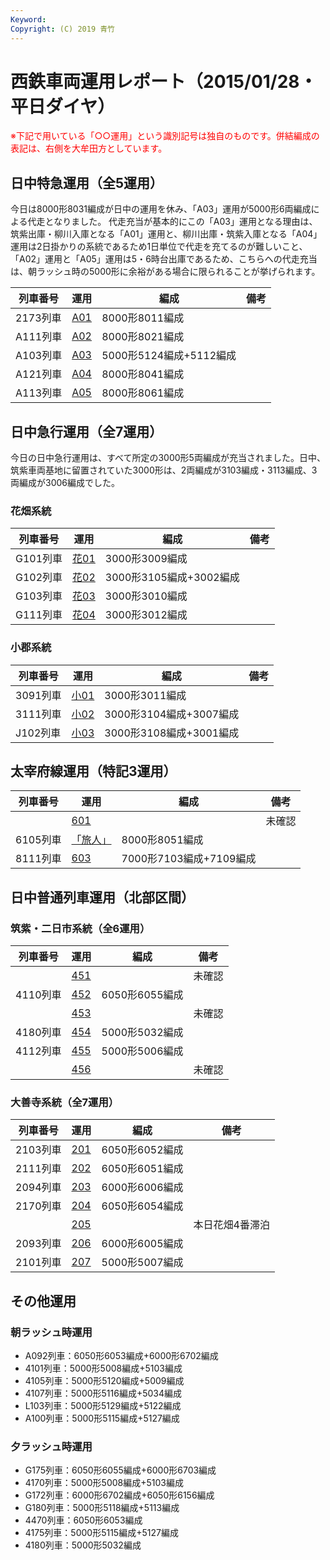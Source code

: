 ```yaml
---
Keyword: 
Copyright: (C) 2019 青竹
---
```


# 西鉄車両運用レポート（2015/01/28・平日ダイヤ）

<span style="color:#FF0000;">※下記で用いている「○○運用」という識別記号は独自のものです。併結編成の表記は、右側を大牟田方としています。</span>

## 日中特急運用（全5運用）

今日は8000形8031編成が日中の運用を休み、「A03」運用が5000形6両編成による代走となりました。
代走充当が基本的にこの「A03」運用となる理由は、筑紫出庫・柳川入庫となる「A01」運用と、柳川出庫・筑紫入庫となる「A04」運用は2日掛かりの系統であるため1日単位で代走を充てるのが難しいこと、「A02」運用と「A05」運用は5・6時台出庫であるため、こちらへの代走充当は、朝ラッシュ時の5000形に余裕がある場合に限られることが挙げられます。

| 列車番号 | 運用 | 編成 | 備考 |
| --- | --- | --- | --- |
| 2173列車 | [A01](https://aotake91.net/railway/nishitetsu/dia/20140322/unyoulist-weekday.htm#WA01) | 8000形8011編成 |  |
| A111列車 | [A02](https://aotake91.net/railway/nishitetsu/dia/20140322/unyoulist-weekday.htm#WA02) | 8000形8021編成 |  |
| A103列車 | [A03](https://aotake91.net/railway/nishitetsu/dia/20140322/unyoulist-weekday.htm#WA03) | 5000形5124編成+5112編成 |  |
| A121列車 | [A04](https://aotake91.net/railway/nishitetsu/dia/20140322/unyoulist-weekday.htm#WA04) | 8000形8041編成 |  |
| A113列車 | [A05](https://aotake91.net/railway/nishitetsu/dia/20140322/unyoulist-weekday.htm#WA05) | 8000形8061編成 |  |

## 日中急行運用（全7運用）

今日の日中急行運用は、すべて所定の3000形5両編成が充当されました。日中、筑紫車両基地に留置されていた3000形は、2両編成が3103編成・3113編成、3両編成が3006編成でした。

### 花畑系統

| 列車番号 | 運用 | 編成 | 備考 |
| --- | --- | --- | --- |
| G101列車 | [花01](https://aotake91.net/railway/nishitetsu/dia/20140322/unyoulist-weekday.htm#WG01) | 3000形3009編成 |  |
| G102列車 | [花02](https://aotake91.net/railway/nishitetsu/dia/20140322/unyoulist-weekday.htm#WG02) | 3000形3105編成+3002編成 |  |
| G103列車 | [花03](https://aotake91.net/railway/nishitetsu/dia/20140322/unyoulist-weekday.htm#WG03) | 3000形3010編成 |  |
| G111列車 | [花04](https://aotake91.net/railway/nishitetsu/dia/20140322/unyoulist-weekday.htm#WG04) | 3000形3012編成 |  |

### 小郡系統

| 列車番号 | 運用 | 編成 | 備考 |
| --- | --- | --- | --- |
| 3091列車 | [小01](https://aotake91.net/railway/nishitetsu/dia/20140322/unyoulist-weekday.htm#WJ01) | 3000形3011編成 |  |
| 3111列車 | [小02](https://aotake91.net/railway/nishitetsu/dia/20140322/unyoulist-weekday.htm#WJ02) | 3000形3104編成+3007編成 |  |
| J102列車 | [小03](https://aotake91.net/railway/nishitetsu/dia/20140322/unyoulist-weekday.htm#WJ03) | 3000形3108編成+3001編成 |  |

## 太宰府線運用（特記3運用）

| 列車番号 | 運用 | 編成 | 備考 |
| --- | --- | --- | --- |
|  | [601](https://aotake91.net/railway/nishitetsu/dia/20140322/unyoulist-weekday.htm#W601) |  | 未確認 |
| 6105列車 | [「旅人」](https://aotake91.net/railway/nishitetsu/dia/20140322/unyoulist-weekday.htm#W602) | 8000形8051編成 |  |
| 8111列車 | [603](https://aotake91.net/railway/nishitetsu/dia/20140322/unyoulist-weekday.htm#W603) | 7000形7103編成+7109編成 |  |

## 日中普通列車運用（北部区間）

### 筑紫・二日市系統（全6運用）

| 列車番号 | 運用 | 編成 | 備考 |
| --- | --- | --- | --- |
|  | [451](https://aotake91.net/railway/nishitetsu/dia/20140322/unyoulist-weekday.htm#W451) |  | 未確認 |
| 4110列車 | [452](https://aotake91.net/railway/nishitetsu/dia/20140322/unyoulist-weekday.htm#W452) | 6050形6055編成 |  |
|  | [453](https://aotake91.net/railway/nishitetsu/dia/20140322/unyoulist-weekday.htm#W453) |  | 未確認 |
| 4180列車 | [454](https://aotake91.net/railway/nishitetsu/dia/20140322/unyoulist-weekday.htm#W454) | 5000形5032編成 |  |
| 4112列車 | [455](https://aotake91.net/railway/nishitetsu/dia/20140322/unyoulist-weekday.htm#W455) | 5000形5006編成 |  |
|  | [456](https://aotake91.net/railway/nishitetsu/dia/20140322/unyoulist-weekday.htm#W456) |  | 未確認 |

### 大善寺系統（全7運用）

| 列車番号 | 運用 | 編成 | 備考 |
| --- | --- | --- | --- |
| 2103列車 | [201](https://aotake91.net/railway/nishitetsu/dia/20140322/unyoulist-weekday.htm#W201) | 6050形6052編成 |  |
| 2111列車 | [202](https://aotake91.net/railway/nishitetsu/dia/20140322/unyoulist-weekday.htm#W202) | 6050形6051編成 |  |
| 2094列車 | [203](https://aotake91.net/railway/nishitetsu/dia/20140322/unyoulist-weekday.htm#W203) | 6000形6006編成 |  |
| 2170列車 | [204](https://aotake91.net/railway/nishitetsu/dia/20140322/unyoulist-weekday.htm#W204) | 6050形6054編成 |  |
|  | [205](https://aotake91.net/railway/nishitetsu/dia/20140322/unyoulist-weekday.htm#W205) |  | 本日花畑4番滞泊 |
| 2093列車 | [206](https://aotake91.net/railway/nishitetsu/dia/20140322/unyoulist-weekday.htm#W206) | 6000形6005編成 |  |
| 2101列車 | [207](https://aotake91.net/railway/nishitetsu/dia/20140322/unyoulist-weekday.htm#W207) | 5000形5007編成 |  |

## その他運用

### 朝ラッシュ時運用

* A092列車：6050形6053編成+6000形6702編成
* 4101列車：5000形5008編成+5103編成
* 4105列車：5000形5120編成+5009編成
* 4107列車：5000形5116編成+5034編成
* L103列車：5000形5129編成+5122編成
* A100列車：5000形5115編成+5127編成

### 夕ラッシュ時運用

* G175列車：6050形6055編成+6000形6703編成
* 4170列車：5000形5008編成+5103編成
* G172列車：6000形6702編成+6050形6156編成
* G180列車：5000形5118編成+5113編成
* 4470列車：6050形6053編成
* 4175列車：5000形5115編成+5127編成
* 4180列車：5000形5032編成

